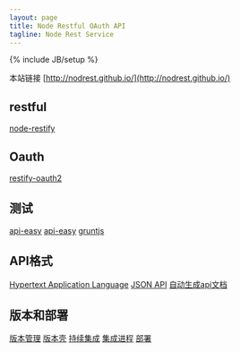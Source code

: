 ```yaml
---
layout: page
title: Node Restful OAuth API
tagline: Node Rest Service
---
```

{% include JB/setup %}

本站链接 [http://nodrest.github.io/](http://nodrest.github.io/)

## restful

[node-restify][]

    
## Oauth

[restify-oauth2][]

## 测试

[api-easy][] [api-easy][] [gruntjs][]

## API格式

[Hypertext Application Language][hal]
[JSON API][json-api]
[自动生成api文档][grunt-apidoc]

## 版本和部署

[版本管理][GitLab]
[版本壳][gitlab-shell]
[持续集成][Gitlab-ci]
[集成进程][Gitlab-ci-runner]
[部署][node-gitlab-deploy]




[restify-oauth2]: https://github.com/nodrest/restify-oauth2
[node-restify]: https://github.com/nodrest/node-restify
[vows]: https://github.com/nodrest/vows
[api-easy]: https://github.com/nodrest/api-easy
[gruntjs]: http://gruntjs.com/
[mean.io]: http://www.mean.io/
[HAL]: https://github.com/nodrest/hal_specification
[json-api]: https://github.com/nodrest/json-api
[jsend]: http://labs.omniti.com/labs/jsend
[oData]:http://www.odata.org/documentation/odata-version-2-0/json-format/
[Standard JSON Response for Rails and jQuery]:http://paydrotalks.com/posts/45-standard-json-response-for-rails-and-jquery/
[json-schem]: http://json-schema.org/
[grunt-apidoc]: https://github.com/apidoc/grunt-apidoc
[node-gitlab-deploy]: https://github.com/jpillora/node-gitlab-deploy
[GitLab]: https://github.com/gitlabhq/gitlabhq
[gitlab-shell]: https://github.com/gitlabhq/gitlab-shell
[Gitlab-ci]: https://github.com/gitlabhq/gitlab-ci
[Gitlab-ci-runner]: https://github.com/gitlabhq/gitlab-ci-runner

